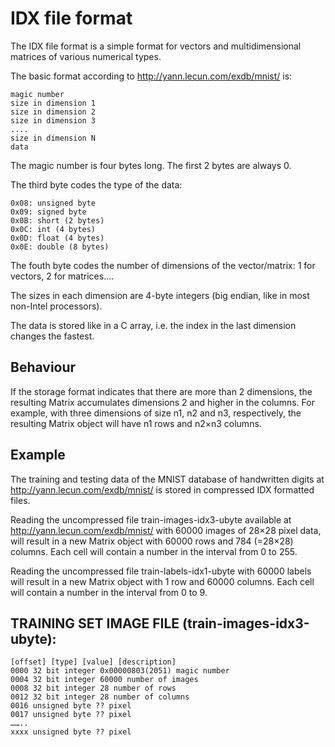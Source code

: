 # IDX file format

The IDX file format is a simple format for vectors and multidimensional matrices of various numerical types.

The basic format according to http://yann.lecun.com/exdb/mnist/ is:

```
magic number
size in dimension 1
size in dimension 2
size in dimension 3
....
size in dimension N
data
```

The magic number is four bytes long. The first 2 bytes are always 0.

The third byte codes the type of the data:

```
0x08: unsigned byte
0x09: signed byte
0x0B: short (2 bytes)
0x0C: int (4 bytes)
0x0D: float (4 bytes)
0x0E: double (8 bytes)
```

The fouth byte codes the number of dimensions of the vector/matrix: 1 for vectors, 2 for matrices....

The sizes in each dimension are 4-byte integers (big endian, like in most non-Intel processors).

The data is stored like in a C array, i.e. the index in the last dimension changes the fastest.

## Behaviour

If the storage format indicates that there are more than 2 dimensions, the resulting Matrix accumulates dimensions 2 and higher in the columns. For example, with three dimensions of size n1, n2 and n3, respectively, the resulting Matrix object will have n1 rows and n2×n3 columns.

## Example

The training and testing data of the MNIST database of handwritten digits at http://yann.lecun.com/exdb/mnist/ is stored in compressed IDX formatted files.

Reading the uncompressed file train-images-idx3-ubyte available at http://yann.lecun.com/exdb/mnist/ with 60000 images of 28×28 pixel data, will result in a new Matrix object with 60000 rows and 784 (=28×28) columns. Each cell will contain a number in the interval from 0 to 255.

Reading the uncompressed file train-labels-idx1-ubyte with 60000 labels will result in a new Matrix object with 1 row and 60000 columns. Each cell will contain a number in the interval from 0 to 9.

## TRAINING SET IMAGE FILE (train-images-idx3-ubyte):

```
[offset] [type] [value] [description]
0000 32 bit integer 0x00000803(2051) magic number
0004 32 bit integer 60000 number of images
0008 32 bit integer 28 number of rows
0012 32 bit integer 28 number of columns
0016 unsigned byte ?? pixel
0017 unsigned byte ?? pixel
……..
xxxx unsigned byte ?? pixel
```
